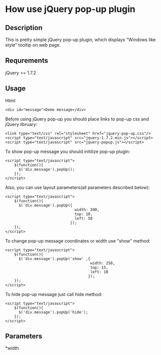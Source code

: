 # How use jQuery pop-up plugin
## Description
This is pretty simple jQuery pop-up plugin, which displays "Windows like style"
tooltip on web page.

## Requrements
jQuery >= 1.7.2

## Usage
Html:

`<div id="message">Demo message</div>`


Before using jQuery pop-up you should place links to pop-up css and jQuery libruary:

    <link type="text/css" rel="stylesheet" href="jquery-pop-up.css"/>
    <script type="text/javascript" src="jquery-1.7.2.min.js"></script> 
    <script type="text/javascript" src="jquery-popup.js"></script>

To show pop-up message you should initilize pop-up plugin:

    <script type="text/javascript">
        $(function(){
          $('div.message').popUp();
        });
    </script>

Also, you can use layout parameters(all parameters described below):

    <script type="text/javascript">
        $(function(){
          $('div.message').popUp({
                                   width: 200,
                                   top: 10,
                                   left: 50
                                 });
        });
    </script>

To change pop-up message coordinates or width use "show" method:

    <script type="text/javascript">
        $(function(){
          $('div.message').popUp('show' ,{
                                          width: 250,
                                          top: 15,
                                          left: 10
                                         });
        });
    </script>

To hide pop-up message just call hide method:

    <script type="text/javascript">
        $(function(){
          $('div.message').popUp('hide');
        });
    </sсript>
## Parameters

*width